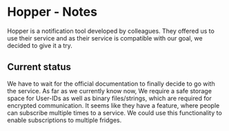 # Hopper - Notes

Hopper is a notification tool developed by colleagues. They offered us to use their service and as their service is compatible with our goal, we decided to give it a try.

## Current status

We have to wait for the official documentation to finally decide to go with the service. As far as we currently know now, We require a safe storage space for User-IDs as well as binary files/strings, which are required for encrypted communication. It seems like they have a feature, where people can subscribe multiple times to a service. We could use this functionality to enable subscriptions to multiple fridges.